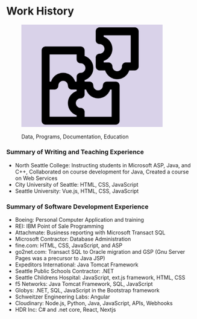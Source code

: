 # Work History

<figure><img src=".gitbook/assets/puzzle3.png" alt="" width="375"><figcaption><p>Data, Programs, Documentation, Education</p></figcaption></figure>

### Summary of Writing and Teaching Experience

* North Seattle College: Instructing students in Microsoft ASP, Java, and C++, Collaborated on course development for Java, Created a course on Web Services
* City University of Seattle: HTML, CSS, JavaScript
* Seattle University: Vue.js, HTML, CSS, JavaScript

### Summary of Software Development Experience

* Boeing: Personal Computer Application and training
* REI: IBM Point of Sale Programming
* Attachmate: Business reporting with Microsoft Transact SQL
* Microsoft Contractor: Database Administration
* fine.com: HTML, CSS, JavaScript, and ASP
* go2net.com: Transact SQL to Oracle migration and GSP (Gnu Server Pages was a precursor to Java JSP)
* Expeditors International: Java Tomcat Framework
* Seattle Public Schools Contractor: .NET
* Seattle Childrens Hospital: JavaScript, ext.js framework, HTML, CSS
* f5 Networks: Java Tomcat Framework,  SQL, JavaScript
* Globys: .NET, SQL, JavaScript in the Bootstrap framework
* Schweitzer Engineering Labs: Angular
* Cloudinary: Node.js, Python, Java, JavaScript, APIs, Webhooks
* HDR Inc: C# and .net core, React, Nextjs

###



